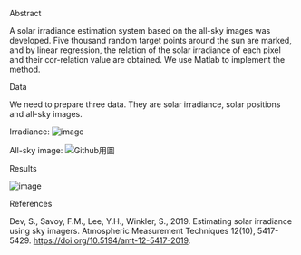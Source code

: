 Abstract

A solar irradiance estimation system based on the all-sky images was developed. Five thousand random target points around the sun are marked, and by linear regression, the relation of the solar irradiance of each pixel and their cor-relation value are obtained. We use Matlab to implement the method.

Data

We need to prepare three data. 
They are solar irradiance, solar positions and all-sky images.

Irradiance:
![image](https://user-images.githubusercontent.com/109645915/180937724-ec4a1135-de86-46c2-a826-4d7e1c710b3b.png)

All-sky image:
![Github用圖](https://user-images.githubusercontent.com/109645915/180938443-7a1e71d1-b5db-4b6a-b1e0-aabc461601ed.jpg)

Results

![image](https://user-images.githubusercontent.com/109645915/180933211-04224a04-80cc-4706-8cd5-164bbf2122d7.png)

References

Dev, S., Savoy, F.M., Lee, Y.H., Winkler, S., 2019. Estimating solar irradiance using sky imagers. Atmospheric Measurement Techniques 12(10), 5417-5429. https://doi.org/10.5194/amt-12-5417-2019.
